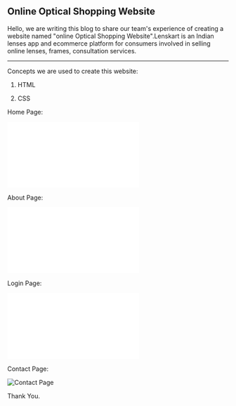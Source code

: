  
## Online Optical Shopping Website

Hello, we are writing this blog to share our team's experience of creating a website named "online Optical Shopping Website".Lenskart is an Indian lenses app and ecommerce platform for consumers involved in selling online lenses, frames,  consultation services. 

----


Concepts we are used to create this website:

1. HTML

2. CSS

Home Page:

![Home Page](/pages/index.html)

About Page:

![about Page](/pages/about.html)

Login Page:

![login page](/pages/login.html)

Contact Page:

![Contact Page](/images/contactpage.png)


Thank You.
